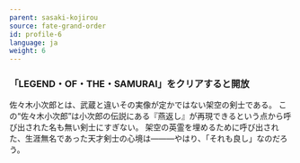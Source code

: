 ```yaml
---
parent: sasaki-kojirou
source: fate-grand-order
id: profile-6
language: ja
weight: 6
---
```


### 「LEGEND・OF・THE・SAMURAI」をクリアすると開放

佐々木小次郎とは、武蔵と違いその実像が定かではない架空の剣士である。
この“佐々木小次郎”は小次郎の伝説にある『燕返し』が再現できるという点から呼び出された名も無い剣士にすぎない。
架空の英霊を埋めるために呼び出された、生涯無名であった天才剣士の心境は―――やはり、「それも良し」なのだろう。
